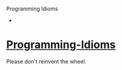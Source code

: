 Programming Idioms

-

# [Programming-Idioms](http://www.programming-idioms.org/)

Please don't reinvent the wheel.